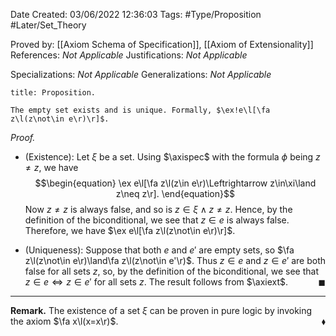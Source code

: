 <div class="topSpace"></div>

Date Created: 03/06/2022 12:36:03
Tags: #Type/Proposition #Later/Set_Theory

Proved by: [[Axiom Schema of Specification]], [[Axiom of Extensionality]]
References: _Not Applicable_
Justifications: _Not Applicable_

Specializations: _Not Applicable_
Generalizations: _Not Applicable_

``` ad-Proposition
title: Proposition.

The empty set exists and is unique. Formally, $\ex!e\l[\fa z\l(z\not\in e\r)\r]$.

```

<i>Proof.</i>
* (Existence): Let $\xi$ be a set. Using $\axispec$ with the formula $\phi$ being $z\neq z$, we have
$$\begin{equation}
    \ex e\l[\fa z\l(z\in e\r)\Leftrightarrow z\in\xi\land z\neq z\r].
\end{equation}$$
Now $z\neq z$ is always false, and so is $z\in\xi\land z\neq z$. Hence, by the definition of the biconditional, we see that $z\in e$ is always false. Therefore, we have $\ex e\l[\fa z\l(z\not\in e\r)\r]$.

* (Uniqueness): Suppose that both $e$ and $e'$ are empty sets, so $\fa z\l(z\not\in e\r)\land\fa z\l(z\not\in e'\r)$. Thus $z\in e$ and $z\in e'$ are both false for all sets $z$, so, by the definition of the biconditional, we see that $z\in e\Leftrightarrow z\in e'$ for all sets $z$. The result follows from $\axiext$.<span style="float:right;">$\blacksquare$</span>

---

**Remark.** The existence of a set $\xi$ can be proven in pure logic by invoking the axiom $\fa x\l(x=x\r)$.<span style="float:right;">$\blacklozenge$</span>
